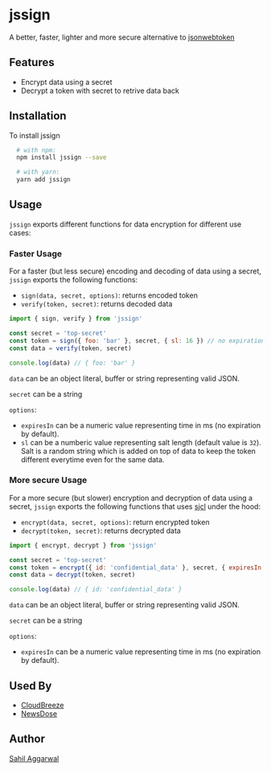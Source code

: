 # jssign
A better, faster, lighter and more secure alternative to [jsonwebtoken](https://www.npmjs.com/package/jsonwebtoken)
## Features
- Encrypt data using a secret
- Decrypt a token with secret to retrive data back
## Installation
To install jssign
```bash
  # with npm:
  npm install jssign --save

  # with yarn:
  yarn add jssign
```
## Usage
`jssign` exports different functions for data encryption for different use cases:
### Faster Usage
For a faster (but less secure) encoding and decoding of data using a secret, `jssign` exports the following functions:
- `sign(data, secret, options)`: returns encoded token
- `verify(token, secret)`: returns decoded data
```javascript
import { sign, verify } from 'jssign'

const secret = 'top-secret'
const token = sign({ foo: 'bar' }, secret, { sl: 16 }) // no expiration
const data = verify(token, secret)

console.log(data) // { foo: 'bar' }
```
`data` can be an object literal, buffer or string representing valid JSON.

`secret` can be a string

`options`:
- `expiresIn` can be a numeric value representing time in ms (no expiration by default).
- `sl` can be a numberic value representing salt length (default value is `32`). Salt is a random string which is added on top of data to keep the token different everytime even for the same data.

### More secure Usage
For a more secure (but slower) encryption and decryption of data using a secret, `jssign` exports the following functions that uses [sjcl](https://www.npmjs.com/package/sjcl) under the hood:
- `encrypt(data, secret, options)`: return encrypted token
- `decrypt(token, secret)`: returns decrypted data
```javascript
import { encrypt, decrypt } from 'jssign'

const secret = 'top-secret'
const token = encrypt({ id: 'confidential_data' }, secret, { expiresIn: 180000 }) // will expire after 30 minutes of token creation
const data = decrypt(token, secret)

console.log(data) // { id: 'confidential_data' }
```
`data` can be an object literal, buffer or string representing valid JSON.

`secret` can be a string

`options`:
- `expiresIn` can be a numeric value representing time in ms (no expiration by default).
## Used By
- [CloudBreeze](https://cloudbreeze.vercel.app/)
- [NewsDose](https://newsdoseweb.netlify.app/)
## Author
[Sahil Aggarwal](https://www.github.com/SahilAggarwal2004)